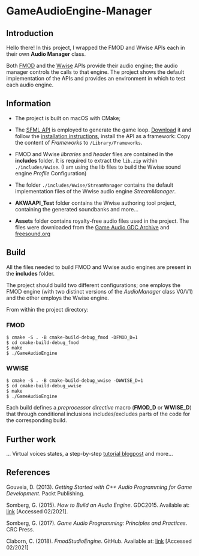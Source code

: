 # GameAudioEngine-Manager

## Introduction

Hello there! In this project, I wrapped the FMOD and Wwise APIs each in their own **Audio Manager** class.

Both [FMOD](https://fmod.com/resources/documentation-api?version=2.1&page=welcome.html) and the [Wwise](https://www.audiokinetic.com/fr/library/edge/?source=SDK&id=index.html) APIs provide their audio engine; the audio manager controls the calls to that engine.
The project shows the default implementation of the APIs and provides an environment in which to test each audio engine.

## Information

- The project is built on macOS with CMake;

- The [SFML API](https://www.sfml-dev.org/index.php) is employed to generate the game loop. 
[Download](https://www.sfml-dev.org/download/sfml/2.5.1/) it and follow the [installation instructions](https://www.sfml-dev.org/tutorials/2.5/start-osx.php), install the API as a framework:
Copy the content of *Frameworks* to `/Library/Frameworks`.

- FMOD and Wwise *libraries* and *header* files are contained in the **includes** folder.
It is required to extract the `lib.zip` within `./includes/Wwise`. (I am using the lib files to build the Wwise sound engine *Profile* Configuration)

- The folder `./includes/Wwise/StreamManager` contains the default implementation files of the Wwise audio engine *StreamManager*.

- **AKWAAPI_Test** folder contains the Wwise authoring tool project, containing the generated soundbanks and more…

- **Assets** folder contains royalty-free audio files used in the project. The files were downloaded from the [Game Audio GDC Archive](https://sonniss.com/gameaudiogdc/) and [freesound.org](https://freesound.org/)

## Build 
All the files needed to build FMOD and Wwise audio engines are present in the **includes** folder.

The project should build two different configurations; one employs the FMOD engine (with two distinct versions of the *AudioManager* class V0/V1) and the other employs the Wwise engine. 

From within the project directory:

### FMOD
```
$ cmake -S . -B cmake-build-debug_fmod -DFMOD_D=1
$ cd cmake-build-debug_fmod
$ make
$ ./GameAudioEngine 
```

### WWISE
```
$ cmake -S . -B cmake-build-debug_wwise -DWWISE_D=1 
$ cd cmake-build-debug_wwise
$ make 
$ ./GameAudioEngine 
```

Each build defines a *preprocessor directive* macro (**FMOD_D** or **WWISE_D**) that through conditional inclusions includes/excludes parts of the code for the corresponding build.

## Further work

... Virtual voices states, a step-by-step [tutorial blogpost](https://robertogrilli.home.blog/audio_blog/) and more...

## References

Gouveia, D. (2013). *Getting Started with C++ Audio Programming for Game Development*. Packt Publishing.

Somberg, G. (2015). *How to Build an Audio Engine*. GDC2015. Available at: [link](https://www.gdcvault.com/play/1022060/How-to-Write-an-Audio) [Accessed 02/2021].

Somberg, G. (2017). *Game Audio Programming: Principles and Practices*. CRC Press.

Claborn, C. (2018). *FmodStudioEngine*. GitHub. Available at: [link](https://github.com/cxsquared/FmodStudioEngine) [Accessed 02/2021]
